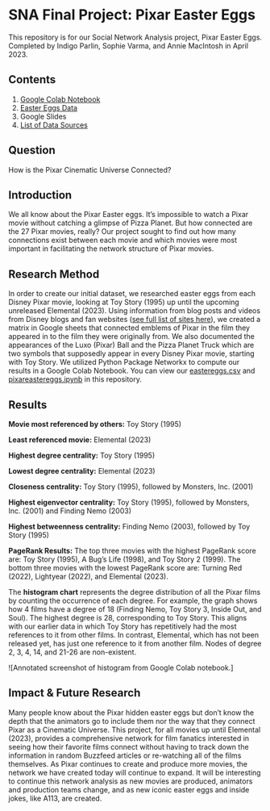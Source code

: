 # SNA Final Project: Pixar Easter Eggs
This repository is for our Social Network Analysis project, Pixar Easter Eggs. Completed by Indigo Parlin, Sophie Varma, and Annie MacIntosh in April 2023. 

## Contents

1. [Google Colab Notebook](https://github.com/indigoparlin/sna-pixar-easter-eggs/blob/main/pixareastereggs.ipynb)
2. [Easter Eggs Data](https://github.com/indigoparlin/sna-pixar-easter-eggs/blob/main/eastereggs.csv)
3. Google Slides
4. [List of Data Sources](https://github.com/indigoparlin/sna-pixar-easter-eggs/blob/main/sources.txt)


## Question
How is the Pixar Cinematic Universe Connected? 

## Introduction
We all know about the Pixar Easter eggs. It’s impossible to watch a Pixar movie without catching a glimpse of Pizza Planet. But how connected are the 27 Pixar movies, really? Our project sought to find out how many connections exist between each movie and which movies were most important in facilitating the network structure of Pixar movies. 

## Research Method
In order to create our initial dataset, we researched easter eggs from each Disney Pixar movie, looking at Toy Story (1995) up until the upcoming unreleased Elemental (2023). Using information from blog posts and videos from Disney blogs and fan websites ([see full list of sites here](https://github.com/indigoparlin/sna-pixar-easter-eggs/blob/main/sources.txt)), we created a matrix in Google sheets that connected emblems of Pixar in the film they appeared in to the film they were originally from. We also documented the appearances of the Luxo (Pixar) Ball and the Pizza Planet Truck which are two symbols that supposedly appear in every Disney Pixar movie, starting with Toy Story. 
We utilized Python Package Networkx to compute our results in a Google Colab Notebook. You can view our [eastereggs.csv](https://github.com/indigoparlin/sna-pixar-easter-eggs/blob/main/eastereggs.csv) and [pixareastereggs.ipynb](https://github.com/indigoparlin/sna-pixar-easter-eggs/blob/main/pixareastereggs.ipynb) in this repository. 

## Results
**Movie most referenced by others:** Toy Story (1995)

**Least referenced movie:** Elemental (2023)

**Highest degree centrality:** Toy Story (1995)

**Lowest degree centrality:** Elemental (2023)

**Closeness centrality:** Toy Story (1995), followed by Monsters, Inc. (2001)

**Highest eigenvector centrality:** Toy Story (1995), followed by Monsters, Inc. (2001) and Finding Nemo (2003)

**Highest betweenness centrality:** Finding Nemo (2003), followed by Toy Story (1995)


**PageRank Results:**
The top three movies with the highest PageRank score are: Toy Story (1995), A Bug’s Life (1998), and Toy Story 2 (1999). 
The bottom three movies with the lowest PageRank score are: Turning Red (2022), Lightyear (2022), and Elemental (2023). 

The **histogram chart** represents the degree distribution of all the Pixar films by counting the occurrence of each degree. For example, the graph shows how 4 films have a degree of 18 (Finding Nemo, Toy Story 3, Inside Out, and Soul). The highest degree is 28, corresponding to Toy Story. This aligns with our earlier data in which Toy Story has repetitively had the most references to it from other films. In contrast, Elemental, which has not been released yet, has just one reference to it from another film. Nodes of degree 2, 3, 4, 14, and 21-26 are non-existent. 

![Annotated screenshot of histogram from Google Colab notebook.]



## Impact & Future Research
Many people know about the Pixar hidden easter eggs but don’t know the depth that the animators go to include them nor the way that they connect Pixar as a Cinematic Universe. This project, for all movies up until Elemental (2023), provides a comprehensive network for film fanatics interested in seeing how their favorite films connect without having to track down the information in random Buzzfeed articles or re-watching all of the films themselves. As Pixar continues to create and produce more movies, the network we have created today will continue to expand. It will be interesting to continue this network analysis as new movies are produced, animators and production teams change, and as new iconic easter eggs and inside jokes, like A113, are created. 

